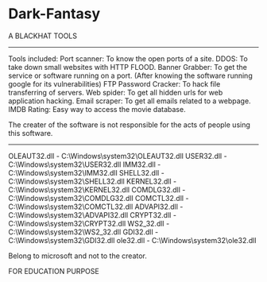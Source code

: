 # Dark-Fantasy
A BLACKHAT TOOLS
******************************

Tools included:
Port scanner: To know the open ports of a site.
DDOS: To take down small websites with HTTP FLOOD.
Banner Grabber: To get the service or software running on a port.
(After knowing the software running google for its vulnerabilities)
FTP Password Cracker: To hack file transferring of servers.
Web spider: To get all hidden urls for web application hacking.
Email scraper: To get all emails related to a webpage.
IMDB Rating: Easy way to access the movie database.

The creater of the software is not responsible for the acts of people using this software. 

*******************************

 OLEAUT32.dll - C:\Windows\system32\OLEAUT32.dll
 USER32.dll - C:\Windows\system32\USER32.dll
 IMM32.dll - C:\Windows\system32\IMM32.dll
 SHELL32.dll - C:\Windows\system32\SHELL32.dll
 KERNEL32.dll - C:\Windows\system32\KERNEL32.dll
 COMDLG32.dll - C:\Windows\system32\COMDLG32.dll
 COMCTL32.dll - C:\Windows\system32\COMCTL32.dll
 ADVAPI32.dll - C:\Windows\system32\ADVAPI32.dll
 CRYPT32.dll - C:\Windows\system32\CRYPT32.dll
 WS2_32.dll - C:\Windows\system32\WS2_32.dll
 GDI32.dll - C:\Windows\system32\GDI32.dll
 ole32.dll - C:\Windows\system32\ole32.dll

Belong to microsoft and not to the creator.

FOR EDUCATION PURPOSE
